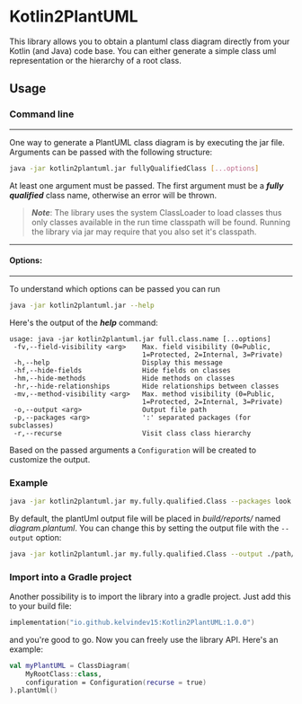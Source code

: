 # Kotlin2PlantUML

This library allows you to obtain a plantuml class diagram directly from your Kotlin (and Java)
code base. You can either generate a simple class uml representation or the hierarchy of a root class.

## Usage

### Command line

---------------------------------------------------
One way to generate a PlantUML class diagram is by executing the jar file.
Arguments can be passed with the following structure:

 ```bash
java -jar kotlin2plantuml.jar fullyQualifiedClass [...options]
 ```
At least one argument must be passed. The first argument must be a ***fully qualified***
class name, otherwise an error will be thrown.

> ***Note***: The library uses the system ClassLoader to load classes thus only classes available in the
> run time classpath will be found. Running the library via jar may require that you also set it's
> classpath.

---------------------------------------------------
 #### Options:

---------------------------------------------------
To understand which options can be passed you can run
```bash
java -jar kotlin2plantuml.jar --help
```
Here's the output of the ***help*** command:
```text
usage: java -jar kotlin2plantuml.jar full.class.name [...options]
 -fv,--field-visibility <arg>    Max. field visibility (0=Public,
                                 1=Protected, 2=Internal, 3=Private)
 -h,--help                       Display this message
 -hf,--hide-fields               Hide fields on classes
 -hm,--hide-methods              Hide methods on classes
 -hr,--hide-relationships        Hide relationships between classes
 -mv,--method-visibility <arg>   Max. method visibility (0=Public,
                                 1=Protected, 2=Internal, 3=Private)
 -o,--output <arg>               Output file path
 -p,--packages <arg>             ':' separated packages (for subclasses)
 -r,--recurse                    Visit class class hierarchy
```

Based on the passed arguments a `Configuration` will be created
to customize the output.

### Example
```bash
java -jar kotlin2plantuml.jar my.fully.qualified.Class --packages look.here:and.also.here --recurse 
```

By default, the plantUml output file will be placed in *build/reports/* named *diagram.plantuml*.
You can change this by setting the output file with the `--output` option:
```bash
java -jar kotlin2plantuml.jar my.fully.qualified.Class --output ./path/to/file.plantuml 
```

### Import into a Gradle project

Another possibility is to import the library into a gradle project.
Just add this to your build file:
```kotlin
implementation("io.github.kelvindev15:Kotlin2PlantUML:1.0.0")
```
and you're good to go. Now you can freely use the library API. Here's an example:

```kotlin
val myPlantUML = ClassDiagram(
    MyRootClass::class,
    configuration = Configuration(recurse = true)
).plantUml()
```

